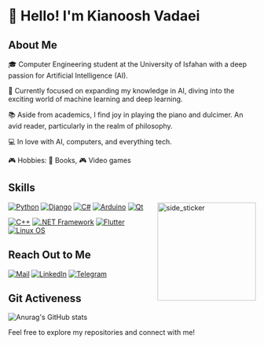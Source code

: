 # 👋 Hello! I'm Kianoosh Vadaei

## About Me

🎓 Computer Engineering student at the University of Isfahan with a deep passion for Artificial Intelligence (AI).

🚀 Currently focused on expanding my knowledge in AI, diving into the exciting world of machine learning and deep learning.

📚 Aside from academics, I find joy in playing the piano and dulcimer. An avid reader, particularly in the realm of philosophy.

💻 In love with AI, computers, and everything tech.

🎮 Hobbies: 📖 Books, 🎮 Video games



## Skills
<img align="right" width=200px height=200px alt="side_sticker" src="https://media.giphy.com/media/TEnXkcsHrP4YedChhA/giphy.gif" />

[![Python](https://skillicons.dev/icons?i=python&theme=light)](https://skillicons.dev)
[![Django](https://skillicons.dev/icons?i=django&theme=light)](https://skillicons.dev)
[![C#](https://skillicons.dev/icons?i=cs&theme=light)](https://skillicons.dev)
[![Arduino](https://skillicons.dev/icons?i=arduino&theme=light)](https://skillicons.dev)
[![Qt](https://skillicons.dev/icons?i=qt&theme=light)](https://skillicons.dev)

[![C++](https://skillicons.dev/icons?i=cpp&theme=light)](https://skillicons.dev)
[![.NET Framework](https://skillicons.dev/icons?i=dotnet&theme=light)](https://skillicons.dev)
[![Flutter](https://skillicons.dev/icons?i=flutter&theme=light)](https://skillicons.dev)
[![Linux OS](https://skillicons.dev/icons?i=linux&theme=light)](https://skillicons.dev)
## Reach Out to Me

[![Mail](https://img.shields.io/badge/-Mail-D14836?style=for-the-badge&logo=Gmail&logoColor=white)](mailto:kia.vadaei@gmail.com)
[![LinkedIn](https://img.shields.io/badge/-LinkedIn-2867B2?style=for-the-badge&logo=Linkedin&logoColor=white)](https://www.linkedin.com/in/kianoosh-vadaei-0aa58611b/)
[![Telegram](https://img.shields.io/badge/-Telegram-26A5E4?style=for-the-badge&logo=Telegram&logoColor=white)](https://t.me/kiavadaei)

## Git Activeness

![Anurag's GitHub stats](https://github-readme-stats.vercel.app/api?username=kia-vadaei&theme=swift&show_icons=true)

Feel free to explore my repositories and connect with me!

